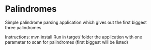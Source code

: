 # Palindromes
Simple palindrome parsing application which gives out the first biggest three palindromes

Instructions:
mvn install
Run in target/ folder the application with one parameter to scan for palindromes (first biggest will be listed)